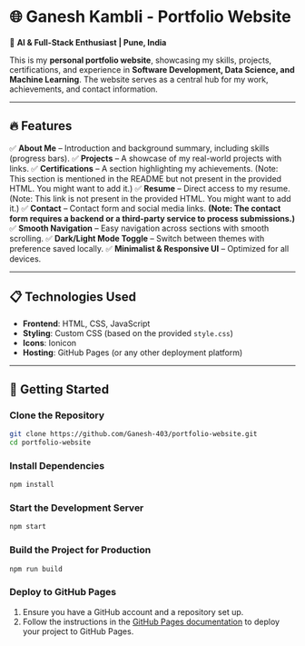 # 🌐 Ganesh Kambli - Portfolio Website

🚀 **AI & Full-Stack Enthusiast | Pune, India**

This is my **personal portfolio website**, showcasing my skills, projects, certifications, and experience in **Software Development, Data Science, and Machine Learning**. The website serves as a central hub for my work, achievements, and contact information.

---

## 🔥 Features
✅ **About Me** – Introduction and background summary, including skills (progress bars).
✅ **Projects** – A showcase of my real-world projects with links.
✅ **Certifications** – A section highlighting my achievements. (Note: This section is mentioned in the README but not present in the provided HTML. You might want to add it.)
✅ **Resume** – Direct access to my resume. (Note: This link is not present in the provided HTML. You might want to add it.)
✅ **Contact** – Contact form and social media links. **(Note: The contact form requires a backend or a third-party service to process submissions.)**
✅ **Smooth Navigation** – Easy navigation across sections with smooth scrolling.
✅ **Dark/Light Mode Toggle** – Switch between themes with preference saved locally.
✅ **Minimalist & Responsive UI** – Optimized for all devices.

---

## 📋 Technologies Used
- **Frontend**: HTML, CSS, JavaScript
- **Styling**: Custom CSS (based on the provided `style.css`)
- **Icons**: Ionicon
- **Hosting**: GitHub Pages (or any other deployment platform)

---

## 🚀 Getting Started

### **Clone the Repository**
```sh
git clone https://github.com/Ganesh-403/portfolio-website.git
cd portfolio-website
```

### **Install Dependencies**
```sh
npm install
```

### **Start the Development Server**
```sh
npm start
```

### **Build the Project for Production**
```sh
npm run build
```

### **Deploy to GitHub Pages**
1. Ensure you have a GitHub account and a repository set up.
2. Follow the instructions in the [GitHub Pages documentation](https://docs.github.com/en/pages/getting-started-with-github-pages/creating-a-github-pages-site) to deploy your project to GitHub Pages.

